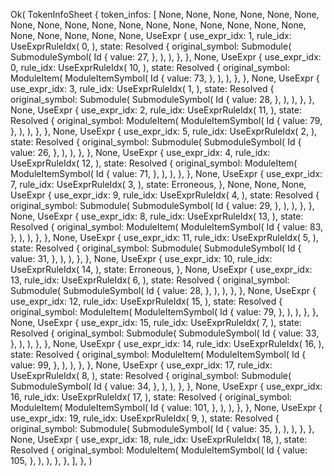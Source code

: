Ok(
    TokenInfoSheet {
        token_infos: [
            None,
            None,
            None,
            None,
            None,
            None,
            None,
            None,
            None,
            None,
            None,
            None,
            None,
            None,
            None,
            None,
            None,
            None,
            None,
            None,
            None,
            None,
            UseExpr {
                use_expr_idx: 1,
                rule_idx: UseExprRuleIdx(
                    0,
                ),
                state: Resolved {
                    original_symbol: Submodule(
                        SubmoduleSymbol(
                            Id {
                                value: 27,
                            },
                        ),
                    ),
                },
            },
            None,
            UseExpr {
                use_expr_idx: 0,
                rule_idx: UseExprRuleIdx(
                    10,
                ),
                state: Resolved {
                    original_symbol: ModuleItem(
                        ModuleItemSymbol(
                            Id {
                                value: 73,
                            },
                        ),
                    ),
                },
            },
            None,
            UseExpr {
                use_expr_idx: 3,
                rule_idx: UseExprRuleIdx(
                    1,
                ),
                state: Resolved {
                    original_symbol: Submodule(
                        SubmoduleSymbol(
                            Id {
                                value: 28,
                            },
                        ),
                    ),
                },
            },
            None,
            UseExpr {
                use_expr_idx: 2,
                rule_idx: UseExprRuleIdx(
                    11,
                ),
                state: Resolved {
                    original_symbol: ModuleItem(
                        ModuleItemSymbol(
                            Id {
                                value: 79,
                            },
                        ),
                    ),
                },
            },
            None,
            UseExpr {
                use_expr_idx: 5,
                rule_idx: UseExprRuleIdx(
                    2,
                ),
                state: Resolved {
                    original_symbol: Submodule(
                        SubmoduleSymbol(
                            Id {
                                value: 26,
                            },
                        ),
                    ),
                },
            },
            None,
            UseExpr {
                use_expr_idx: 4,
                rule_idx: UseExprRuleIdx(
                    12,
                ),
                state: Resolved {
                    original_symbol: ModuleItem(
                        ModuleItemSymbol(
                            Id {
                                value: 71,
                            },
                        ),
                    ),
                },
            },
            None,
            UseExpr {
                use_expr_idx: 7,
                rule_idx: UseExprRuleIdx(
                    3,
                ),
                state: Erroneous,
            },
            None,
            None,
            None,
            UseExpr {
                use_expr_idx: 9,
                rule_idx: UseExprRuleIdx(
                    4,
                ),
                state: Resolved {
                    original_symbol: Submodule(
                        SubmoduleSymbol(
                            Id {
                                value: 29,
                            },
                        ),
                    ),
                },
            },
            None,
            UseExpr {
                use_expr_idx: 8,
                rule_idx: UseExprRuleIdx(
                    13,
                ),
                state: Resolved {
                    original_symbol: ModuleItem(
                        ModuleItemSymbol(
                            Id {
                                value: 83,
                            },
                        ),
                    ),
                },
            },
            None,
            UseExpr {
                use_expr_idx: 11,
                rule_idx: UseExprRuleIdx(
                    5,
                ),
                state: Resolved {
                    original_symbol: Submodule(
                        SubmoduleSymbol(
                            Id {
                                value: 31,
                            },
                        ),
                    ),
                },
            },
            None,
            UseExpr {
                use_expr_idx: 10,
                rule_idx: UseExprRuleIdx(
                    14,
                ),
                state: Erroneous,
            },
            None,
            UseExpr {
                use_expr_idx: 13,
                rule_idx: UseExprRuleIdx(
                    6,
                ),
                state: Resolved {
                    original_symbol: Submodule(
                        SubmoduleSymbol(
                            Id {
                                value: 28,
                            },
                        ),
                    ),
                },
            },
            None,
            UseExpr {
                use_expr_idx: 12,
                rule_idx: UseExprRuleIdx(
                    15,
                ),
                state: Resolved {
                    original_symbol: ModuleItem(
                        ModuleItemSymbol(
                            Id {
                                value: 79,
                            },
                        ),
                    ),
                },
            },
            None,
            UseExpr {
                use_expr_idx: 15,
                rule_idx: UseExprRuleIdx(
                    7,
                ),
                state: Resolved {
                    original_symbol: Submodule(
                        SubmoduleSymbol(
                            Id {
                                value: 33,
                            },
                        ),
                    ),
                },
            },
            None,
            UseExpr {
                use_expr_idx: 14,
                rule_idx: UseExprRuleIdx(
                    16,
                ),
                state: Resolved {
                    original_symbol: ModuleItem(
                        ModuleItemSymbol(
                            Id {
                                value: 99,
                            },
                        ),
                    ),
                },
            },
            None,
            UseExpr {
                use_expr_idx: 17,
                rule_idx: UseExprRuleIdx(
                    8,
                ),
                state: Resolved {
                    original_symbol: Submodule(
                        SubmoduleSymbol(
                            Id {
                                value: 34,
                            },
                        ),
                    ),
                },
            },
            None,
            UseExpr {
                use_expr_idx: 16,
                rule_idx: UseExprRuleIdx(
                    17,
                ),
                state: Resolved {
                    original_symbol: ModuleItem(
                        ModuleItemSymbol(
                            Id {
                                value: 101,
                            },
                        ),
                    ),
                },
            },
            None,
            UseExpr {
                use_expr_idx: 19,
                rule_idx: UseExprRuleIdx(
                    9,
                ),
                state: Resolved {
                    original_symbol: Submodule(
                        SubmoduleSymbol(
                            Id {
                                value: 35,
                            },
                        ),
                    ),
                },
            },
            None,
            UseExpr {
                use_expr_idx: 18,
                rule_idx: UseExprRuleIdx(
                    18,
                ),
                state: Resolved {
                    original_symbol: ModuleItem(
                        ModuleItemSymbol(
                            Id {
                                value: 105,
                            },
                        ),
                    ),
                },
            },
        ],
    },
)